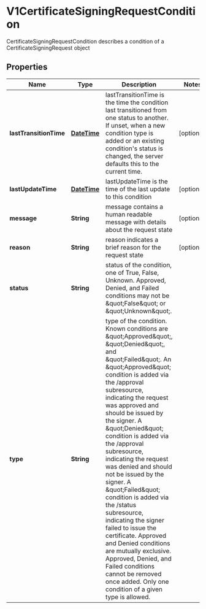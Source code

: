 

# V1CertificateSigningRequestCondition

CertificateSigningRequestCondition describes a condition of a CertificateSigningRequest object
## Properties

Name | Type | Description | Notes
------------ | ------------- | ------------- | -------------
**lastTransitionTime** | [**DateTime**](DateTime.md) | lastTransitionTime is the time the condition last transitioned from one status to another. If unset, when a new condition type is added or an existing condition&#39;s status is changed, the server defaults this to the current time. |  [optional]
**lastUpdateTime** | [**DateTime**](DateTime.md) | lastUpdateTime is the time of the last update to this condition |  [optional]
**message** | **String** | message contains a human readable message with details about the request state |  [optional]
**reason** | **String** | reason indicates a brief reason for the request state |  [optional]
**status** | **String** | status of the condition, one of True, False, Unknown. Approved, Denied, and Failed conditions may not be \&quot;False\&quot; or \&quot;Unknown\&quot;. | 
**type** | **String** | type of the condition. Known conditions are \&quot;Approved\&quot;, \&quot;Denied\&quot;, and \&quot;Failed\&quot;.  An \&quot;Approved\&quot; condition is added via the /approval subresource, indicating the request was approved and should be issued by the signer.  A \&quot;Denied\&quot; condition is added via the /approval subresource, indicating the request was denied and should not be issued by the signer.  A \&quot;Failed\&quot; condition is added via the /status subresource, indicating the signer failed to issue the certificate.  Approved and Denied conditions are mutually exclusive. Approved, Denied, and Failed conditions cannot be removed once added.  Only one condition of a given type is allowed. | 



